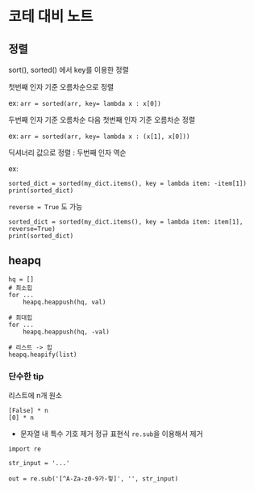 # 코테 대비 노트 

## 정렬
sort(), sorted() 에서 key를 이용한 정렬

첫번째 인자 기준 오름차순으로 정렬

ex: `arr = sorted(arr, key= lambda x : x[0])`

두번째 인자 기준 오름차순 다음 첫번째 인자 기준 오름차순 정렬

ex: `arr = sorted(arr, key= lambda x : (x[1], x[0]))`

딕셔너리 값으로 정렬 : 두번째 인자 역순

ex:
```
sorted_dict = sorted(my_dict.items(), key = lambda item: -item[1])
print(sorted_dict)
```

`reverse = True` 도 가능
    
```
sorted_dict = sorted(my_dict.items(), key = lambda item: item[1], reverse=True)
print(sorted_dict)
```


## heapq

```
hq = []
# 최소힙
for ...
    heapq.heappush(hq, val)

# 최대힙
for ...
    heapq.heappush(hq, -val)
    
# 리스트 -> 힙
heapq.heapify(list)
```

### 단수한 tip

리스트에 n개 원소 
```
[False] * n
[0] * n
```

- 문자열 내 특수 기호 제거
정규 표현식 `re.sub`을 이용해서 제거
```
import re

str_input = '...'

out = re.sub('[^A-Za-z0-9가-힣]', '', str_input)

```
